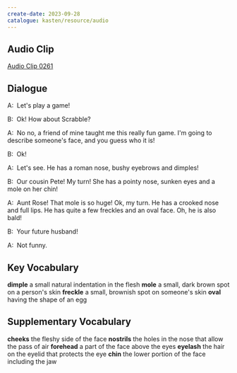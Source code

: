 ```yaml
---
create-date: 2023-09-28
catalogue: kasten/resource/audio
---
```


## Audio Clip
[Audio Clip 0261](https://archive.org/download/englishpod_all/englishpod_0261dg.mp3)

## Dialogue
A:  Let's play a game! 

B:  Ok! How about Scrabble? 

A:  No no, a friend of mine taught me this really fun game. I'm going to describe someone's face, and you guess who it is! 

B:  Ok! 

A:  Let's see. He has a roman nose, bushy eyebrows and dimples! 

B:  Our cousin Pete! My turn! She has a pointy nose, sunken eyes and a mole on her chin! 

A:  Aunt Rose! That mole is so huge! Ok, my turn. He has a crooked nose and full lips. He has quite a few freckles and an oval face. Oh, he is also bald! 

B:  Your future husband! 

A:  Not funny. 

## Key Vocabulary
**dimple**       a small natural indentation in the flesh
**mole**         a small, dark brown spot on a person's skin
**freckle**      a small, brownish spot on someone's skin
**oval**         having the shape of an egg

## Supplementary Vocabulary
**cheeks**        the fleshy side of the face
**nostrils**      the holes in the nose that allow the pass of air
**forehead**      a part of the face above the eyes
**eyelash**       the hair on the eyelid that protects the eye
**chin**          the lower portion of the face including the jaw
